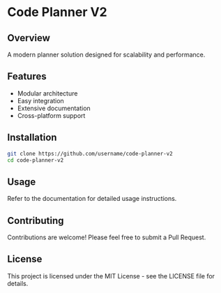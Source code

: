 # Code Planner V2

## Overview
A modern planner solution designed for scalability and performance.

## Features
- Modular architecture
- Easy integration
- Extensive documentation
- Cross-platform support

## Installation
```bash
git clone https://github.com/username/code-planner-v2
cd code-planner-v2
```

## Usage
Refer to the documentation for detailed usage instructions.

## Contributing
Contributions are welcome! Please feel free to submit a Pull Request.

## License
This project is licensed under the MIT License - see the LICENSE file for details.